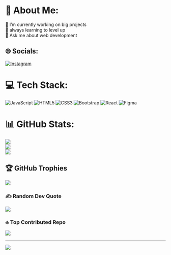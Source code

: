 # 💫 About Me:
🔭 I’m currently working on big projects<br>🌱 always learning to level up<br>💬 Ask me about web development<br>


## 🌐 Socials:
[![Instagram](https://img.shields.io/badge/Instagram-%23E4405F.svg?logo=Instagram&logoColor=white)](https://instagram.com/abdelghafour_dev) 

# 💻 Tech Stack:
![JavaScript](https://img.shields.io/badge/javascript-%23323330.svg?style=for-the-badge&logo=javascript&logoColor=%23F7DF1E) ![HTML5](https://img.shields.io/badge/html5-%23E34F26.svg?style=for-the-badge&logo=html5&logoColor=white) ![CSS3](https://img.shields.io/badge/css3-%231572B6.svg?style=for-the-badge&logo=css3&logoColor=white) ![Bootstrap](https://img.shields.io/badge/bootstrap-%238511FA.svg?style=for-the-badge&logo=bootstrap&logoColor=white) ![React](https://img.shields.io/badge/react-%2320232a.svg?style=for-the-badge&logo=react&logoColor=%2361DAFB) ![Figma](https://img.shields.io/badge/figma-%23F24E1E.svg?style=for-the-badge&logo=figma&logoColor=white)
# 📊 GitHub Stats:
![](https://github-readme-stats.vercel.app/api?username=AbdelghafourHA&theme=dark&hide_border=true&include_all_commits=true&count_private=true)<br/>
![](https://github-readme-streak-stats.herokuapp.com/?user=AbdelghafourHA&theme=dark&hide_border=true)<br/>
![](https://github-readme-stats.vercel.app/api/top-langs/?username=AbdelghafourHA&theme=dark&hide_border=true&include_all_commits=true&count_private=true&layout=compact)

## 🏆 GitHub Trophies
![](https://github-profile-trophy.vercel.app/?username=AbdelghafourHA&theme=radical&no-frame=true&no-bg=false&margin-w=4)

### ✍️ Random Dev Quote
![](https://quotes-github-readme.vercel.app/api?type=horizontal&theme=radical)

### 🔝 Top Contributed Repo
![](https://github-contributor-stats.vercel.app/api?username=AbdelghafourHA&limit=5&theme=dark&combine_all_yearly_contributions=true)

---
[![](https://visitcount.itsvg.in/api?id=AbdelghafourHA&icon=0&color=0)](https://visitcount.itsvg.in)

<!-- Proudly created with GPRM ( https://gprm.itsvg.in ) -->
